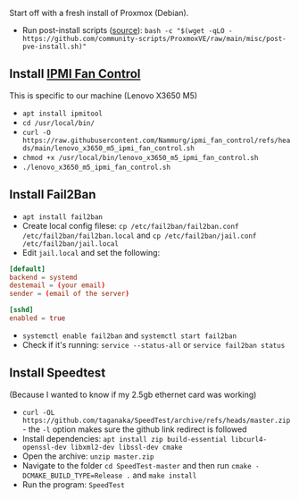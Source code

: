 Start off with a fresh install of Proxmox (Debian).
- Run post-install scripts ([source](https://community-scripts.github.io/ProxmoxVE/scripts)): `bash -c "$(wget -qLO - https://github.com/community-scripts/ProxmoxVE/raw/main/misc/post-pve-install.sh)"`

## Install [IPMI Fan Control](https://github.com/Nammurg/ipmi_fan_control)
This is specific to our machine (Lenovo X3650 M5)
- `apt install ipmitool`
- `cd /usr/local/bin/`
- `curl -O https://raw.githubusercontent.com/Nammurg/ipmi_fan_control/refs/heads/main/lenovo_x3650_m5_ipmi_fan_control.sh`
- `chmod +x /usr/local/bin/lenovo_x3650_m5_ipmi_fan_control.sh`
- `./lenovo_x3650_m5_ipmi_fan_control.sh`


## **Install Fail2Ban**
- `apt install fail2ban`
- Create local config filese: `cp /etc/fail2ban/fail2ban.conf /etc/fail2ban/fail2ban.local` and `cp /etc/fail2ban/jail.conf /etc/fail2ban/jail.local`
- Edit `jail.local` and set the following:
```conf
[default]
backend = systemd
destemail = (your email)
sender = (email of the server)

[sshd]
enabled = true
```
- `systemctl enable fail2ban` and `systemctl start fail2ban`
- Check if it's running: `service --status-all` or `service fail2ban status`

## **Install Speedtest**
(Because I wanted to know if my 2.5gb ethernet card was working)
- `curl -OL https://github.com/taganaka/SpeedTest/archive/refs/heads/master.zip` - the `-l` option makes sure the github link redirect is followed
- Install dependencies: `apt install zip build-essential libcurl4-openssl-dev libxml2-dev libssl-dev cmake`
- Open the archive: `unzip master.zip`
- Navigate to the folder `cd SpeedTest-master` and then run `cmake -DCMAKE_BUILD_TYPE=Release .` and `make install`
- Run the program: `SpeedTest`

